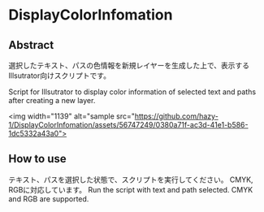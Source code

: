# DisplayColorInfomation

## Abstract
選択したテキスト、パスの色情報を新規レイヤーを生成した上で、表示するIllsutrator向けスクリプトです。

Script for Illsutrator to display color information of selected text and paths after creating a new layer.

<img width="1139" alt="sample src="https://github.com/hazy-1/DisplayColorInfomation/assets/56747249/0380a71f-ac3d-41e1-b586-1dc5332a43a0">


## How to use
テキスト、パスを選択した状態で、スクリプトを実行してください。
CMYK, RGBに対応しています。
Run the script with text and path selected.
CMYK and RGB are supported.
